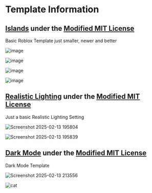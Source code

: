 # Template Information

## [Islands](https://github.com/MrBobertus/Roblox/blob/main/Default-Templates/Islands-V1.0.rbxl) under the [Modified MIT License](https://github.com/MrBobertus/Roblox/blob/main/LICENSE.md)
Basic Roblox Template just smaller, newer and better

![image](https://github.com/user-attachments/assets/0ef58011-bc35-41c9-84ba-53b8777bbd53)

![image](https://github.com/user-attachments/assets/57250647-211c-42c4-9a26-a1530db4c9fe)

![image](https://github.com/user-attachments/assets/9978e4e5-a310-4a82-af39-d786a9133e8c)

![image](https://github.com/user-attachments/assets/d9e57193-551e-4746-a5dc-6ed8c3c32875)


## [Realistic Lighting](https://github.com/MrBobertus/Roblox/blob/main/Default-Templates/Realistic_Lighting_Template_V1.0.rbxl) under the [Modified MIT License](https://github.com/MrBobertus/Roblox/blob/main/LICENSE.md)
Just a basic Realistic Lighting Setting

![Screenshot 2025-02-13 195804](https://github.com/user-attachments/assets/916d01c5-99b9-46ea-8711-846d6fbff35b)

![Screenshot 2025-02-13 195839](https://github.com/user-attachments/assets/3b6204ec-fbd4-4072-810d-02a6d87238a5)

## [Dark Mode](https://github.com/MrBobertus/Roblox/blob/main/Default-Templates/Dark_Mode_V1.0.rbxl) under the [Modified MIT License](https://github.com/MrBobertus/Roblox/blob/main/LICENSE.md)
Dark Mode Template

![Screenshot 2025-02-13 213556](https://github.com/user-attachments/assets/13cc6852-200f-486d-976c-4f24c9ccafa7)

![cat](https://media1.tenor.com/m/mwXBI6CY9l8AAAAd/cat-shocked.gif)
